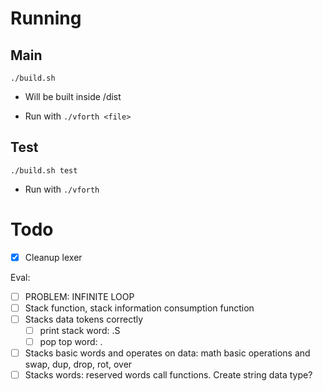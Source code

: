 # Running

## Main

`./build.sh`

- Will be built inside /dist

- Run with `./vforth <file>`

## Test

`./build.sh test`

- Run with `./vforth`

# Todo

- [X] Cleanup lexer

Eval:

- [ ] PROBLEM: INFINITE LOOP
- [ ] Stack function, stack information consumption function
- [ ] Stacks data tokens correctly
    - [ ] print stack word: .S
    - [ ] pop top word: .
- [ ] Stacks basic words and operates on data: math basic operations and swap, dup, drop, rot, over
- [ ] Stacks words: reserved words call functions. Create string data type?
